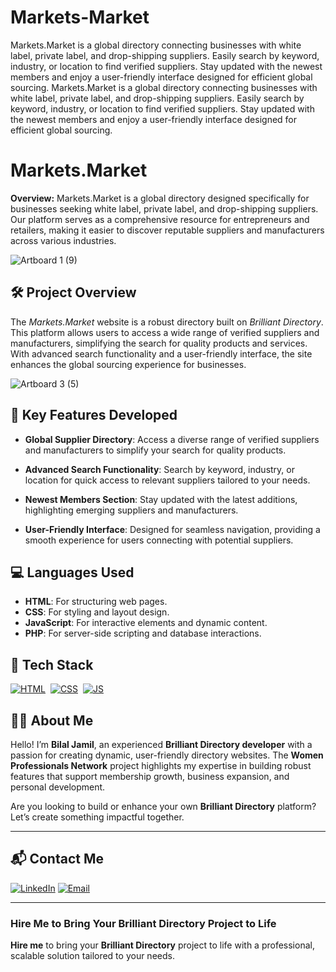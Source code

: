 # Markets-Market
Markets.Market is a global directory connecting businesses with white label, private label, and drop-shipping suppliers. Easily search by keyword, industry, or location to find verified suppliers. Stay updated with the newest members and enjoy a user-friendly interface designed for efficient global sourcing.
Markets.Market is a global directory connecting businesses with white label, private label, and drop-shipping suppliers. Easily search by keyword, industry, or location to find verified suppliers. Stay updated with the newest members and enjoy a user-friendly interface designed for efficient global sourcing.
# Markets.Market

**Overview:**
Markets.Market is a global directory designed specifically for businesses seeking white label, private label, and drop-shipping suppliers. Our platform serves as a comprehensive resource for entrepreneurs and retailers, making it easier to discover reputable suppliers and manufacturers across various industries.

![Artboard 1 (9)](https://github.com/user-attachments/assets/4562a37a-ae9c-4496-8b1f-748394a678d0)

## 🛠 Project Overview

The *Markets.Market* website is a robust directory built on *Brilliant Directory*. This platform allows users to access a wide range of verified suppliers and manufacturers, simplifying the search for quality products and services. With advanced search functionality and a user-friendly interface, the site enhances the global sourcing experience for businesses.

![Artboard 3 (5)](https://github.com/user-attachments/assets/bc2e7a5c-f22d-4eda-bf6a-2b0dd9ec8073)

## 🚀 Key Features Developed

- **Global Supplier Directory**: Access a diverse range of verified suppliers and manufacturers to simplify your search for quality products.

- **Advanced Search Functionality**: Search by keyword, industry, or location for quick access to relevant suppliers tailored to your needs.

- **Newest Members Section**: Stay updated with the latest additions, highlighting emerging suppliers and manufacturers.


- **User-Friendly Interface**: Designed for seamless navigation, providing a smooth experience for users connecting with potential suppliers.

## 💻 Languages Used

- **HTML**: For structuring web pages.
- **CSS**: For styling and layout design.
- **JavaScript**: For interactive elements and dynamic content.
- **PHP**: For server-side scripting and database interactions.

## 📌 Tech Stack
[![HTML](https://img.shields.io/badge/html5%20-%23E34F26.svg?&style=for-the-badge&logo=html5&logoColor=white)](https://github.com/yourusername/Baby-Support-Services/search?l=html)&nbsp;
[![CSS](https://img.shields.io/badge/css3%20-%231572B6.svg?&style=for-the-badge&logo=css3&logoColor=white)](https://github.com/yourusername/Baby-Support-Services/search?l=css)&nbsp;
[![JS](https://img.shields.io/badge/javascript%20-%23323330.svg?&style=for-the-badge&logo=javascript&logoColor=%23F7DF1E)](https://github.com/yourusername/Baby-Support-Services/search?l=javascript)


## 👨‍💻 About Me

Hello! I’m **Bilal Jamil**, an experienced **Brilliant Directory developer** with a passion for creating dynamic, user-friendly directory websites. The **Women Professionals Network** project highlights my expertise in building robust features that support membership growth, business expansion, and personal development.

Are you looking to build or enhance your own **Brilliant Directory** platform? Let’s create something impactful together.

---

## 📬 Contact Me

[![LinkedIn](https://img.shields.io/badge/LinkedIn-Connect-blue?style=for-the-badge&logo=linkedin)](http://www.linkedin.com/in/dev-bilal)
[![Email](https://img.shields.io/badge/Email-Contact%20Me-orange?style=for-the-badge&logo=gmail)](mailto:info.devbilal@gmail.com)

---



### **Hire Me to Bring Your Brilliant Directory Project to Life**

**Hire me** to bring your **Brilliant Directory** project to life with a professional, scalable solution tailored to your needs.
